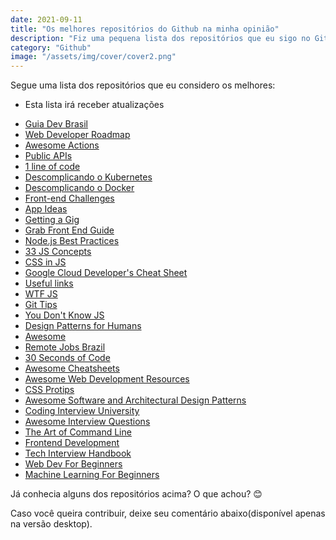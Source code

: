 ```yaml
---
date: 2021-09-11
title: "Os melhores repositórios do Github na minha opinião"
description: "Fiz uma pequena lista dos repositórios que eu sigo no Github"
category: "Github"
image: "/assets/img/cover/cover2.png"
---
```


Segue uma lista dos repositórios que eu considero os melhores:

* Esta lista irá receber atualizações

- <a href="https://github.com/arthurspk/guiadevbrasil" target="_blank" rel="noopener noreferrer">Guia Dev Brasil</a>
- <a href="https://github.com/kamranahmedse/developer-roadmap" target="_blank" rel="noopener noreferrer">Web Developer Roadmap</a>
- <a href="https://github.com/sdras/awesome-actions" target="_blank" rel="noopener noreferrer">Awesome Actions</a>
- <a href="https://github.com/public-apis/public-apis" target="_blank" rel="noopener noreferrer">Public APIs</a> 
- <a href="https://github.com/phuoc-ng/1loc" target="_blank" rel="noopener noreferrer">1 line of code</a> 
- <a href="https://github.com/badtuxx/DescomplicandoKubernetes" target="_blank" rel="noopener noreferrer">Descomplicando o Kubernetes</a> 
- <a href="https://github.com/badtuxx/DescomplicandoDocker" target="_blank" rel="noopener noreferrer">Descomplicando o Docker</a>
- <a href="https://github.com/felipefialho/frontend-challenges" target="_blank" rel="noopener noreferrer">Front-end Challenges</a>
- <a href="https://github.com/florinpop17/app-ideas" target="_blank" rel="noopener noreferrer">App Ideas</a> 
- <a href="https://github.com/cassidoo/getting-a-gig" target="_blank" rel="noopener noreferrer">Getting a Gig</a> 
- <a href="https://github.com/grab/front-end-guide" target="_blank" rel="noopener noreferrer">Grab Front End Guide</a>
- <a href="https://github.com/goldbergyoni/nodebestpractices" target="_blank" rel="noopener noreferrer">Node.js Best Practices</a> 
- <a href="https://github.com/tiagoboeing/33-js-concepts" target="_blank" rel="noopener noreferrer">33 JS Concepts</a>
- <a href="https://github.com/MicheleBertoli/css-in-js" target="_blank" rel="noopener noreferrer">CSS in JS</a>
- <a href="https://github.com/priyankavergadia/google-cloud-4-words" target="_blank" rel="noopener noreferrer">Google Cloud Developer's Cheat Sheet</a>
- <a href="https://github.com/gabrielcmarinho/links-uteis/blob/master/LINKS.md" target="_blank" rel="noopener noreferrer">Useful links</a>
- <a href="https://github.com/denysdovhan/wtfjs" target="_blank" rel="noopener noreferrer">WTF JS</a>
- <a href="https://github.com/git-tips/tips" target="_blank" rel="noopener noreferrer">Git Tips</a>
- <a href="https://github.com/getify/You-Dont-Know-JS" target="_blank" rel="noopener noreferrer">You Don't Know JS</a>
- <a href="https://github.com/kamranahmedse/design-patterns-for-humans" target="_blank" rel="noopener noreferrer">Design Patterns for Humans</a>
- <a href="https://github.com/sindresorhus/awesome" target="_blank" rel="noopener noreferrer">Awesome</a>
- <a href="https://github.com/lerrua/remote-jobs-brazil" target="_blank" rel="noopener noreferrer">Remote Jobs Brazil</a>
- <a href="https://github.com/30-seconds/30-seconds-of-code" target="_blank" rel="noopener noreferrer">30 Seconds of Code</a>
- <a href="https://github.com/LeCoupa/awesome-cheatsheets" target="_blank" rel="noopener noreferrer">Awesome Cheatsheets</a>
- <a href="https://github.com/markodenic/web-development-resources" target="_blank" rel="noopener noreferrer">Awesome Web Development Resources</a>
- <a href="https://github.com/AllThingsSmitty/css-protips" target="_blank" rel="noopener noreferrer">CSS Protips</a>
- <a href="https://github.com/DovAmir/awesome-design-patterns" target="_blank" rel="noopener noreferrer">Awesome Software and Architectural Design Patterns</a>
- <a href="https://github.com/jwasham/coding-interview-university" target="_blank" rel="noopener noreferrer">Coding Interview University</a>
- <a href="https://github.com/DopplerHQ/awesome-interview-questions" target="_blank" rel="noopener noreferrer">Awesome Interview Questions</a>
- <a href="https://github.com/jlevy/the-art-of-command-line" target="_blank" rel="noopener noreferrer">The Art of Command Line</a>
- <a href="https://github.com/dypsilon/frontend-dev-bookmarks" target="_blank" rel="noopener noreferrer">Frontend Development</a>
- <a href="https://github.com/yangshun/tech-interview-handbook" target="_blank" rel="noopener noreferrer">Tech Interview Handbook</a>
- <a href="https://github.com/microsoft/Web-Dev-For-Beginners" target="_blank" rel="noopener noreferrer">Web Dev For Beginners</a>
- <a href="https://github.com/microsoft/ML-For-Beginners" target="_blank" rel="noopener noreferrer">Machine Learning For Beginners</a>

Já conhecia alguns dos repositórios acima? O que achou? 😊

Caso você queira contribuir, deixe seu comentário abaixo(disponível apenas na versão desktop).
